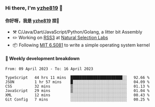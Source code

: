 ### Hi there, I'm [yzhe819](https://github.com/yzhe819) 👋

#### 你好呀，我是 [yzhe819](https://github.com/yzhe819) 捏👋

- :hammer_and_pick: C/Java/Dart/JavaScript/Python/Golang, a litter bit Assembly
- :pencil2: Working on [RSS3](https://github.com/NaturalSelectionLabs/RSS3) at [Natural Selection Labs](https://github.com/NaturalSelectionLabs)
- 📦 Following [MIT 6.S081](https://pdos.csail.mit.edu/6.S081/2020/) to write a simple operating system kernel



#### 📝 Weekly development breakdown

<!--START_SECTION:waka-->

```text
From: 09 April 2023 - To: 16 April 2023

TypeScript   44 hrs 11 mins  ███████████████████████░░   92.66 %
JSON         1 hr 57 mins    █░░░░░░░░░░░░░░░░░░░░░░░░   04.09 %
CSS          32 mins         ▒░░░░░░░░░░░░░░░░░░░░░░░░   01.13 %
JavaScript   29 mins         ▒░░░░░░░░░░░░░░░░░░░░░░░░   01.04 %
XML          12 mins         ░░░░░░░░░░░░░░░░░░░░░░░░░   00.43 %
Git Config   7 mins          ░░░░░░░░░░░░░░░░░░░░░░░░░   00.25 %
```

<!--END_SECTION:waka-->



